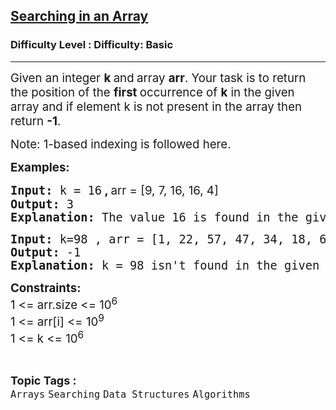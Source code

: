 <h2><a href="https://www.geeksforgeeks.org/problems/searching-a-number0324/1?page=2&sortBy=difficulty">Searching in an Array</a></h2><h3>Difficulty Level : Difficulty: Basic</h3><hr><div class="problems_problem_content__Xm_eO"><p><span style="font-size: 14pt;">Given an integer <strong>k </strong>and<strong> </strong>array&nbsp;<strong>arr</strong>. Your task is to return the position of the <strong>first </strong>occurrence of <strong>k</strong> in the given array and if element k is not present in the array then return <strong>-1</strong>.</span></p>
<p><span style="font-size: 14pt;">Note: 1-based indexing is followed here.</span></p>
<p><span style="font-size: 14pt;"><strong>Examples:</strong></span></p>
<pre><span style="font-size: 14pt;"><strong>Input: </strong>k = 16<strong style="font-family: -apple-system, BlinkMacSystemFont, 'Segoe UI', Roboto, Oxygen, Ubuntu, Cantarell, 'Open Sans', 'Helvetica Neue', sans-serif;"> , </strong><span style="font-family: -apple-system, BlinkMacSystemFont, 'Segoe UI', Roboto, Oxygen, Ubuntu, Cantarell, 'Open Sans', 'Helvetica Neue', sans-serif;">arr = [9, 7, 16, 16, 4]<br></span></span><span style="font-size: 14pt;"><strong>Output:</strong> 3
<strong>Explanation:</strong> The value 16 is found in the given array at positions 3 and 4, with position 3 being the first occurrence.
</span></pre>
<pre><span style="font-size: 14pt;"><strong>Input:</strong> k=98 , arr = [1, 22, 57, 47, 34, 18, 66]
<strong>Output:</strong> -1
<strong>Explanation:</strong> k = 98 isn't found in the given array.
</span></pre>
<p><span style="font-size: 14pt;"><strong>Constraints:</strong><br>1 &lt;= arr.size &lt;= 10<sup>6</sup><br>1 &lt;= arr[i] &lt;= 10<sup>9<br></sup>1 &lt;= k &lt;= 10<sup>6</sup></span></p></div><br><p><span style=font-size:18px><strong>Topic Tags : </strong><br><code>Arrays</code>&nbsp;<code>Searching</code>&nbsp;<code>Data Structures</code>&nbsp;<code>Algorithms</code>&nbsp;